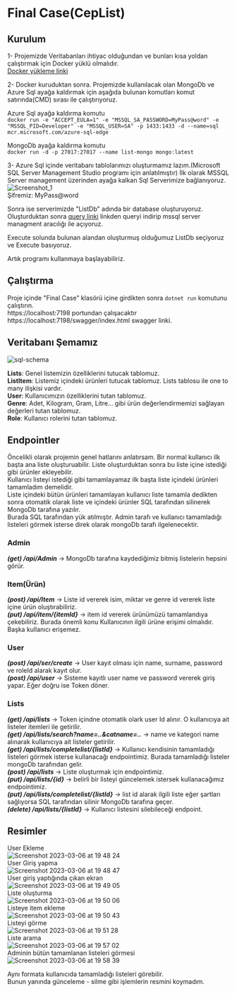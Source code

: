 # Final Case(CepList)

## Kurulum

1- Projemizde Veritabanları ihtiyac olduğundan ve bunları kısa yoldan çalıştırmak için Docker yüklü olmalıdır.<br/>
[Docker yükleme linki](https://www.docker.com/)

2- Docker kuruduktan sonra. Projemizde kullanılacak olan MongoDb ve Azure Sql ayağa kaldırmak için aşağıda bulunan komutları komut satırında(CMD) sırası ile çalıştırıyoruz.

Azure Sql ayağa kaldırma komutu <br/>
`docker run -e "ACCEPT_EULA=1" -e "MSSQL_SA_PASSWORD=MyPass@word" -e "MSSQL_PID=Developer" -e "MSSQL_USER=SA" -p 1433:1433 -d --name=sql mcr.microsoft.com/azure-sql-edge`

MongoDb ayağa kaldırma komutu<br/>
`docker run -d -p 27017:27017 --name list-mongo mongo:latest`

3- Azure Sql içinde veritabanı tablolarımızı oluşturmamız lazım.(Microsoft SQL Server Management Studio programı için anlatılmıştır) 
İlk olarak MSSQL Server management üzerinden ayağa kalkan Sql Serverimize bağlanıyoruz. <br/>
![Screenshot_1](https://user-images.githubusercontent.com/45699509/223200363-bd51a881-3a53-47d1-91bf-b9a6949e9a43.png) <br/>
Şifremiz: MyPass@word

Sonra ise serverimizde "ListDb" adında bir database oluşturuyoruz. Oluşturduktan sonra [query linki](https://github.com/Halilozler/.Net-Practicum-Final-Case/blob/master/script.sql) linkden queryi indirip mssql server managment aracılığı ile açıyoruz.

Execute solunda bulunan alandan oluşturmuş olduğumuz ListDb seçiyoruz ve Execute basıyoruz.

Artık programı kullanmaya başlayabiliriz.

## Çalıştırma

Proje içinde "Final Case" klasörü içine girdikten sonra `dotnet run` komutunu çalıştırın. <br/>
https://localhost:7198 portundan çalışacaktır <br/>
https://localhost:7198/swagger/index.html swagger linki.

## Veritabanı Şemamız
![sql-schema](https://user-images.githubusercontent.com/45699509/223167157-fb72c2ee-95dc-4a0a-a997-161a7005b107.png)

**Lists**: Genel listemizin özelliklerini tutucak tablomuz.<br/>
**ListItem**: Listemiz içindeki ürünleri tutucak tablomuz. Lists tablosu ile one to many ilişkisi vardır.<br/>
**User**: Kullanıcımızın özelliklerini tutan tablomuz.<br/>
**Genre**: Adet, Kilogram, Gram, Litre... gibi ürün değerlendirmemizi sağlayan değerleri tutan tablomuz.<br/>
**Role**: Kullanıcı rolerini tutan tablomuz.


## Endpointler
Öncelikli olarak projemin genel hatlarını anlatırsam. Bir normal kullanıcı ilk başta ana liste oluşturuabilir. Liste oluşturduktan sonra bu liste içine istediği gibi ürünler ekleyebilir. <br/>
Kullanıcı listeyi istediği gibi tamamlayamaz ilk başta liste içindeki ürünleri tamamladım demelidir. <br/>
Liste içindeki bütün ürünleri tamamlayan kullanıcı liste tamamla dedikten sonra otomatik olarak liste ve içindeki ürünler SQL tarafından silinerek MongoDb tarafına yazılır. <br/>
Burada SQL tarafından yük atılmıştır. Admin tarafı ve kullanıcı tamamladığı listeleri görmek isterse direk olarak mongoDb tarafı ilgelenecektir.

### Admin
***(get) /api/Admin*** -> MongoDb tarafına kaydediğimiz bitmiş listelerin hepsini görür.<br/>

### Item(Ürün)
***(post) /api/Item*** -> Liste id vererek isim, miktar ve genre id vererek liste içine ürün oluştırabiliriz.<br/>
***(put) /api/item/{itemId}*** -> item id vererek ürünümüzü tamamlandıya çekebiliriz. Burada önemli konu Kullanıcının ilgili ürüne erişimi olmalıdır. Başka kullanıcı erişemez.<br/>

### User<br/>
***(post) /api/ser/create*** -> User kayıt olması için name, surname, password ve roleId alarak kayıt olur.<br/>
***(post) /api/user*** -> Sisteme kayıtlı user name ve password vererek giriş yapar. Eğer doğru ise Token döner.<br/>

### Lists<br/>
***(get) /api/lists*** -> Token içindne otomatik olark user Id alınır. O kullanıcıya ait listeler itemleri ile getirilir. <br/>
***(get) /api/lists/search?name=..&catname=..*** -> name ve kategori name alınarak kullanıcıya ait listeler getirilir. <br/>
***(get) /api/lists/completelist/{listId}*** -> Kullanıcı kendisinin tamamladığı listeleri görmek isterse kullanacağı endpointimiz. Burada tamamladığı listeler mongoDb tarafından gelir.<br/>
***(post) /api/lists*** -> Liste oluşturmak için endpointimiz.<br/>
***(put) /api/lists/{id}*** -> belirli bir listeyi güncelemek istersek kullanacağımız endpointimiz.<br/>
***(put) /api/lists/completelist/{listId}*** -> list id alarak ilgili liste eğer şartları sağlıyorsa SQL tarafından silinir MongoDb tarafına geçer.<br/>
***(delete) /api/lists/{listId}*** -> Kullanıcı listesini silebileceği endpoint.<br/>

## Resimler
User Ekleme<br/>
![Screenshot 2023-03-06 at 19 48 24](https://user-images.githubusercontent.com/45699509/223177040-1db4597d-68b5-4885-9415-c85f37d2ead1.png)<br/>
User Giriş yapma<br/>
![Screenshot 2023-03-06 at 19 48 47](https://user-images.githubusercontent.com/45699509/223177066-b8f8e7e3-61f3-453c-83f4-ef3457e4be36.png)<br/>
User giriş yaptığında çıkan ekran<br/>
![Screenshot 2023-03-06 at 19 49 05](https://user-images.githubusercontent.com/45699509/223177082-035093a4-620c-4ee5-8686-b44b698055d7.png)<br/>
Liste oluşturma<br/>
![Screenshot 2023-03-06 at 19 50 06](https://user-images.githubusercontent.com/45699509/223177111-c7d83cd2-57b8-4357-9b8e-68f02ccad16d.png)<br/>
Listeye item ekleme<br/>
![Screenshot 2023-03-06 at 19 50 43](https://user-images.githubusercontent.com/45699509/223177133-2e9080b7-c802-4b7b-98d3-e0f37c638744.png)<br/>
Listeyi görme<br/>
![Screenshot 2023-03-06 at 19 51 28](https://user-images.githubusercontent.com/45699509/223177144-c4cf01e6-e22b-4a93-a951-a60bfa3fe573.png)<br/>
Liste arama <br/>
![Screenshot 2023-03-06 at 19 57 02](https://user-images.githubusercontent.com/45699509/223178457-f584fe2d-b304-485d-b208-db7248bb56b3.png)<br/>
Adminin bütün tamamlanan listeleri görmesi <br/>
![Screenshot 2023-03-06 at 19 58 39](https://user-images.githubusercontent.com/45699509/223178868-13e175f9-871c-4f82-8655-205c8e955749.png)<br/>

Aynı formata kullanıcıda tamamladığı listeleri görebilir. <br/>
Bunun yanında günceleme - silme gibi işlemlerin resmini koymadım.

